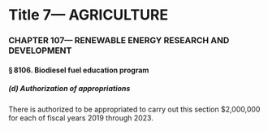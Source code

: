 
# Title 7— AGRICULTURE
### CHAPTER 107— RENEWABLE ENERGY RESEARCH AND DEVELOPMENT
#### § 8106. Biodiesel fuel education program
##### (d) Authorization of appropriations

There is authorized to be appropriated to carry out this section $2,000,000 for each of fiscal years 2019 through 2023.
